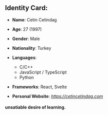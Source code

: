 ## Identity Card:
- **Name**: Cetin Cetindag

- **Age**: 27 (1997)
 
- **Gender**: Male
 
- **Nationality**: Turkey
 
- **Languages**:

   - C/C++
  	- JavaScript / TypeScript
  	- Python
 
- **Frameworks**: React, Svelte
 
- **Personal Website**: *https://cetincetindag.com*
 
#### unsatiable desire of learning.


